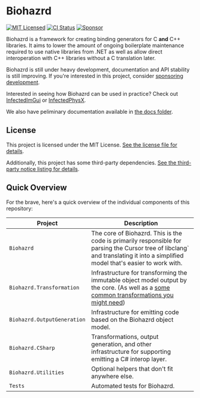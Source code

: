 # Biohazrd

[![MIT Licensed](https://img.shields.io/github/license/infectedlibraries/biohazrd?style=flat-square)](LICENSE.txt)
[![CI Status](https://img.shields.io/github/workflow/status/infectedlibraries/biohazrd/Biohazrd/main?style=flat-square)](https://github.com/InfectedLibraries/Biohazrd/actions?query=workflow%3ABiohazrd+branch%3Amain)
[![Sponsor](https://img.shields.io/badge/sponsor-%E2%9D%A4-lightgrey?logo=github&style=flat-square)](https://github.com/sponsors/PathogenDavid)

Biohazrd is a framework for creating binding generators for C **and** C++ libraries. It aims to lower the amount of ongoing boilerplate maintenance required to use native libraries from .NET as well as allow direct interoperation with C++ libraries without a C translation later.

Biohazrd is still under heavy development, documentation and API stability is still improving. If you're interested in this project, consider [sponsoring development](https://github.com/sponsors/PathogenDavid).

Interested in seeing how Biohazrd can be used in practice? Check out [InfectedImGui](https://github.com/InfectedLibraries/InfectedImGui) or [InfectedPhysX](https://github.com/InfectedLibraries/InfectedPhysX).

We also have peliminary documentation available in [the docs folder](docs/).

## License

This project is licensed under the MIT License. [See the license file for details](LICENSE.txt).

Additionally, this project has some third-party dependencies. [See the third-party notice listing for details](THIRD-PARTY-NOTICES.md).

## Quick Overview

For the brave, here's a quick overview of the individual components of this repository:

| Project | Description |
|---------|-------------|
| `Biohazrd` | The core of Biohazrd. This is the code is primarily responsible for parsing the Cursor tree of libclang` and translating it into a simplified model that's easier to work with.
| `Biohazrd.Transformation` | Infrastructure for transforming the immutable object model output by the core. (As well as a [some common transformations you might need](docs/BuiltInTransformations/))
| `Biohazrd.OutputGeneration` | Infrastructure for emitting code based on the Biohazrd object model.
| `Biohazrd.CSharp` | Transformations, output generation, and other infrastructure for supporting emitting a C# interop layer.
| `Biohazrd.Utilities` | Optional helpers that don't fit anywhere else.
| `Tests` | Automated tests for Biohazrd.
